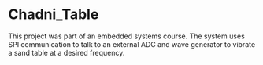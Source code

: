 # Chadni_Table

This project was part of an embedded systems course. The system uses SPI communication to talk to an external ADC and wave generator to vibrate a sand table at a desired frequency.
